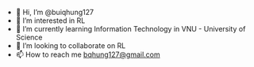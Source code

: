 - 👋 Hi, I’m @buiqhung127
- 👀 I’m interested in RL
- 🌱 I’m currently learning Information Technology in VNU - University of Science
- 💞️ I’m looking to collaborate on RL
- 📫 How to reach me bqhung127@gmail.com

<!---
buiqhung127/buiqhung127 is a ✨ special ✨ repository because its `README.md` (this file) appears on your GitHub profile.
You can click the Preview link to take a look at your changes.
--->
